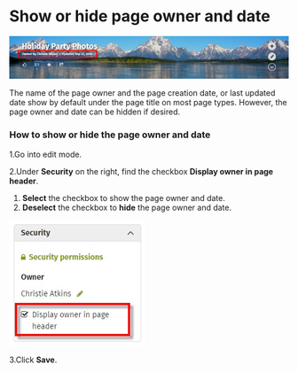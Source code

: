 # Show or hide page owner and date

![](../../.gitbook/assets/1%20%2842%29.jpg)



The name of the page owner and the page creation date, or last updated date show by default under the page title on most page types. However, the page owner and date can be hidden if desired.

### How to show or hide the page owner and date

1.Go into edit mode.

2.Under **Security** on the right, find the checkbox **Display owner in page header**.

1. **Select** the checkbox to show the page owner and date.
2. **Deselect** the checkbox to **hide** the page owner and date. 

![](../../.gitbook/assets/2%20%2820%29.jpg)



3.Click **Save**.


